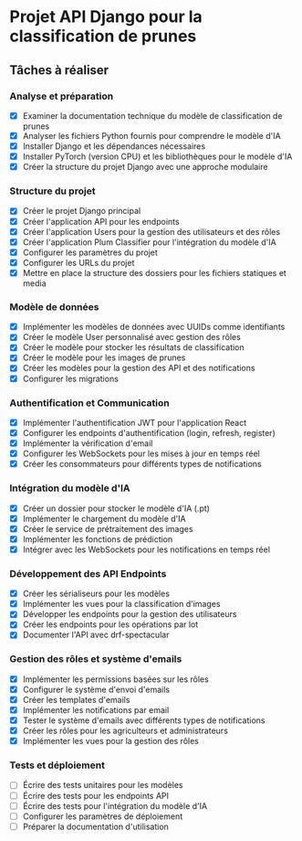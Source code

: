 # Projet API Django pour la classification de prunes

## Tâches à réaliser

### Analyse et préparation
- [x] Examiner la documentation technique du modèle de classification de prunes
- [x] Analyser les fichiers Python fournis pour comprendre le modèle d'IA
- [x] Installer Django et les dépendances nécessaires
- [x] Installer PyTorch (version CPU) et les bibliothèques pour le modèle d'IA
- [x] Créer la structure du projet Django avec une approche modulaire

### Structure du projet
- [x] Créer le projet Django principal
- [x] Créer l'application API pour les endpoints
- [x] Créer l'application Users pour la gestion des utilisateurs et des rôles
- [x] Créer l'application Plum Classifier pour l'intégration du modèle d'IA
- [x] Configurer les paramètres du projet
- [x] Configurer les URLs du projet
- [x] Mettre en place la structure des dossiers pour les fichiers statiques et media

### Modèle de données
- [x] Implémenter les modèles de données avec UUIDs comme identifiants
- [x] Créer le modèle User personnalisé avec gestion des rôles
- [x] Créer le modèle pour stocker les résultats de classification
- [x] Créer le modèle pour les images de prunes
- [x] Créer les modèles pour la gestion des API et des notifications
- [x] Configurer les migrations

### Authentification et Communication
- [x] Implémenter l'authentification JWT pour l'application React
- [x] Configurer les endpoints d'authentification (login, refresh, register)
- [x] Implémenter la vérification d'email
- [x] Configurer les WebSockets pour les mises à jour en temps réel
- [x] Créer les consommateurs pour différents types de notifications

### Intégration du modèle d'IA
- [x] Créer un dossier pour stocker le modèle d'IA (.pt)
- [x] Implémenter le chargement du modèle d'IA
- [x] Créer le service de prétraitement des images
- [x] Implémenter les fonctions de prédiction
- [x] Intégrer avec les WebSockets pour les notifications en temps réel

### Développement des API Endpoints
- [x] Créer les sérialiseurs pour les modèles
- [x] Implémenter les vues pour la classification d'images
- [x] Développer les endpoints pour la gestion des utilisateurs
- [x] Créer les endpoints pour les opérations par lot
- [x] Documenter l'API avec drf-spectacular

### Gestion des rôles et système d'emails
- [x] Implémenter les permissions basées sur les rôles
- [x] Configurer le système d'envoi d'emails
- [x] Créer les templates d'emails
- [x] Implémenter les notifications par email
- [x] Tester le système d'emails avec différents types de notifications
- [x] Créer les rôles pour les agriculteurs et administrateurs
- [x] Implémenter les vues pour la gestion des rôles

### Tests et déploiement
- [ ] Écrire des tests unitaires pour les modèles
- [ ] Écrire des tests pour les endpoints API
- [ ] Écrire des tests pour l'intégration du modèle d'IA
- [ ] Configurer les paramètres de déploiement
- [ ] Préparer la documentation d'utilisation
